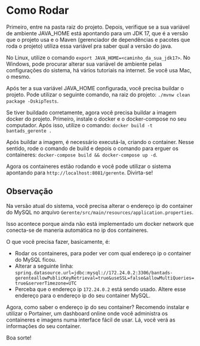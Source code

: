 # Como Rodar

Primeiro, entre na pasta raiz do projeto. Depois, verifique se a sua variável de ambiente JAVA_HOME está apontando para um JDK 17, que é a versão que o projeto usa e o Maven (gerenciador de dependências e pacotes que roda o projeto) utiliza essa variável pra saber qual a versão do java.

No Linux, utilize o comando `export JAVA_HOME=<caminho_da_sua_jdk17>`.
No Windows, pode procurar alterar sua variável de ambiente pelas configurações do sistema, há vários tutoriais na internet.
Se você usa Mac, o mesmo.

Após ter a sua variável JAVA_HOME configurada, você precisa buildar o projeto. Pode utilizar o seguinte comando, na raiz do projeto: `./mvnw clean package -DskipTests`.

Se tiver buildado corretamente, agora você precisa buildar a imagem docker do projeto. Primeiro, instale o docker e o docker-compose no seu computador. Após isso, utilize o comando: `docker build -t bantads_gerente .`

Após buildar a imagem, é necessário executá-la, criando o container. Nesse sentido, rode o comando de build e depois o comando para erguer os containeres: `docker-compose build && docker-compose up -d`.

Agora os containeres estão rodando e você pode utilizar o sistema apontando para `http://localhost:8081/gerente`. Divirta-se!

## Observação

Na versão atual do sistema, você precisa alterar o endereço ip do container do MySQL no arquivo `Gerente/src/main/resources/application.properties`.

Isso acontece porque ainda não está implementado um docker network que conecta-se de maneria automática no ip dos containeres.

O que você precisa fazer, basicamente, é:
- Rodar os containeres, para poder ver com qual endereço ip o container do MySQL ficou.
- Alterar a seguinte linha:
`spring.datasource.url=jdbc:mysql://172.24.0.2:3306/bantads-gerenteallowPublicKeyRetrieval=true&useSSL=false&allowMultiQueries=true&serverTimezone=UTC`
- Perceba que o endereço ip `172.24.0.2` está sendo usado. Altere esse endereço para o endereço ip do seu container MySQL.

Agora, como saber o endereço ip do seu container? Recomendo instalar e utilizar o Portainer, um dashboard online onde você administra os containeres e imagens numa interface fácil de usar. Lá, você verá as informações do seu container.

Boa sorte!
